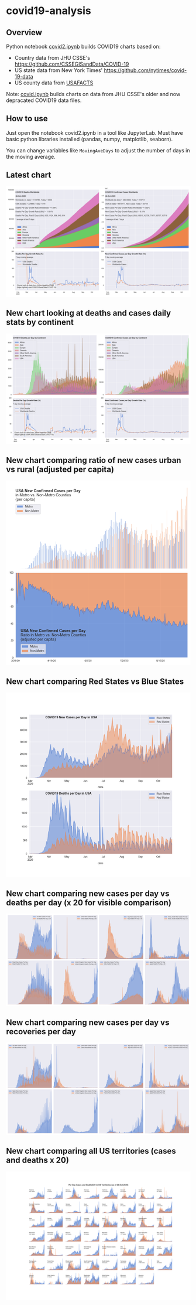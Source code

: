 # covid19-analysis

## Overview
Python notebook [covid2.ipynb](https://github.com/danlaw/covid19-analysis/blob/master/covid2.ipynb) builds COVID19 charts based on:
* Country data from JHU CSSE's https://github.com/CSSEGISandData/COVID-19
* US state data from New York Times' https://github.com/nytimes/covid-19-data
* US county data from [USAFACTS](https://usafacts.org/visualizations/coronavirus-covid-19-spread-map/)

Note: [covid.ipynb](https://github.com/danlaw/covid19-analysis/blob/master/covid.ipynb) builds charts on data from JHU CSSE's older and now depracated COVID19 data files.

## How to use
Just open the notebook covid2.ipynb in a tool like JupyterLab. Must have basic python libraries installed (pandas, numpy, matplotlib, seaborn).

You can change variables like ``MovingAveDays`` to adjust the number of days in the moving average.

## Latest chart
![Latest chart](charts/20201024-covid19-chart.png)

## New chart looking at deaths and cases daily stats by continent
![Comparison chart](charts/20201024-covid19-chart-perday.png)

## New chart comparing ratio of new cases urban vs rural (adjusted per capita)
![Urban rural per capita chart](charts/20201024-US-counties-urban-vs-rural-per-capita.png)

## New chart comparing Red States vs Blue States
![Red vs Blue chart](charts/20201024-compare-daily-red-vs-blue-states.png)

## New chart comparing new cases per day vs deaths per day (x 20 for visible comparison)
![Comparison chart](charts/20201024-comparison-chart.png)

## New chart comparing new cases per day vs recoveries per day
![Recovery chart](charts/20201024-comparison-recovery-chart.png)

## New chart comparing all US territories (cases and deaths x 20)
![Territories chart](charts/20201024-compare-US-territories.png)

